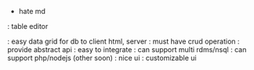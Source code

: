 - hate md

: table editor

: easy data grid for db to client html, server
: must have crud operation
: provide abstract api
: easy to integrate
: can support multi rdms/nsql
: can support php/nodejs (other soon)
: nice ui
: customizable ui
